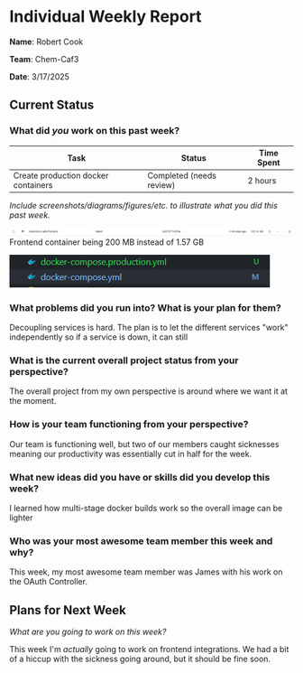 # Individual Weekly Report

**Name**: Robert Cook

**Team**: Chem-Caf3

**Date**: 3/17/2025

## Current Status

### What did _you_ work on this past week?

| Task | Status | Time Spent | 
| ---- | ------ | ---------- |
|Create production docker containers|Completed (needs review)|2 hours|

*Include screenshots/diagrams/figures/etc. to illustrate what you did this past week.*

![Frontend container being 200 MB instead of 1.57 GB](image.png)
Frontend container being 200 MB instead of 1.57 GB

![production docker compose](image-1.png)


### What problems did you run into? What is your plan for them?

Decoupling services is hard. The plan is to let the different services "work" independently so if a service is down, it can still 

### What is the current overall project status from your perspective? 

The overall project from my own perspective is around where we want it at the moment. 

### How is your team functioning from your perspective?

Our team is functioning well, but two of our members caught sicknesses meaning our productivity was essentially cut in half for the week. 

### What new ideas did you have or skills did you develop this week?

I learned how multi-stage docker builds work so the overall image can be lighter

### Who was your most awesome team member this week and why?

This week, my most awesome team member was James with his work on the OAuth Controller.

## Plans for Next Week

*What are you going to work on this week?*

This week I'm *actually* going to work on frontend integrations. We had a bit of a hiccup with the sickness going around, but it should be fine soon.
